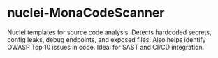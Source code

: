 # nuclei-MonaCodeScanner
Nuclei templates for source code analysis. Detects hardcoded secrets, config leaks, debug endpoints, and exposed files. Also helps identify OWASP Top 10 issues in code. Ideal for SAST and CI/CD integration.

